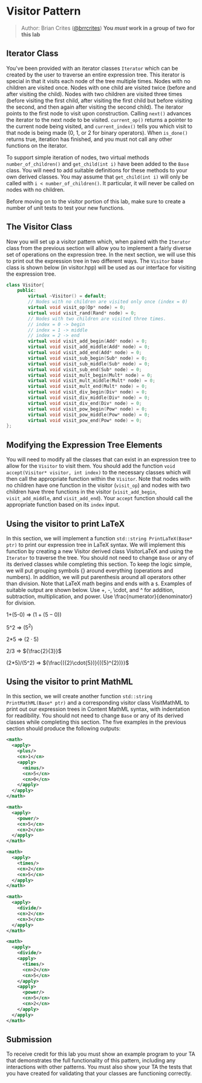 # Visitor Pattern

> Author: Brian Crites ([@brrcrites](https://github.com/brrcrites))
**You *must* work in a group of two for this lab**

## Iterator Class

You've been provided with an iterator classes `Iterator` which can be created by the user to traverse an entire expression tree.  This iterator is special in that it visits each node of the tree multiple times.  Nodes with no children are visited once.  Nodes with one child are visited twice (before and after visiting the child).  Nodes with two children are visited three times (before visiting the first child, after visiting the first child but before visiting the second, and then again after visiting the second child).  The iterator points to the first node to visit upon construction.  Calling `next()` advances the iterator to the next node to be visited.  `current_op()` returns a pointer to the current node being visited, and `current_index()` tells you which visit to that node is being made (0, 1, or 2 for binary operators).  When `is_done()` returns true, iteration has finished, and you must not call any other functions on the iterator.

To support simple iteration of nodes, two virtual methods `number_of_children()` and `get_child(int i)` have been added to the `Base` class.  You will need to add suitable definitions for these methods to your own derived classes.  You may assume that `get_child(int i)` will only be called with `i < number_of_children()`.  It particular, it will never be called on nodes with no children.

Before moving on to the visitor portion of this lab, make sure to create a number of unit tests to test your new functions.

## The Visitor Class

Now you will set up a visitor pattern which, when paired with the `Iterator` class from the previous section will allow you to implement a fairly diverse set of operations on the expression tree.  In the next section, we will use this to print out the expression tree in two different ways.  The `Visitor` base class is shown below (in visitor.hpp) will be used as our interface for visiting the expression tree.

```c++
class Visitor{
    public:
        virtual ~Visitor() = default;
        // Nodes with no children are visited only once (index = 0)
        virtual void visit_op(Op* node) = 0;
        virtual void visit_rand(Rand* node) = 0;
        // Nodes with two children are visited three times.
        // index = 0 -> begin
        // index = 1 -> middle
        // index = 2 -> end
        virtual void visit_add_begin(Add* node) = 0;
        virtual void visit_add_middle(Add* node) = 0;
        virtual void visit_add_end(Add* node) = 0;
        virtual void visit_sub_begin(Sub* node) = 0;
        virtual void visit_sub_middle(Sub* node) = 0;
        virtual void visit_sub_end(Sub* node) = 0;
        virtual void visit_mult_begin(Mult* node) = 0;
        virtual void visit_mult_middle(Mult* node) = 0;
        virtual void visit_mult_end(Mult* node) = 0;
        virtual void visit_div_begin(Div* node) = 0;
        virtual void visit_div_middle(Div* node) = 0;
        virtual void visit_div_end(Div* node) = 0;
        virtual void visit_pow_begin(Pow* node) = 0;
        virtual void visit_pow_middle(Pow* node) = 0;
        virtual void visit_pow_end(Pow* node) = 0;
};
```

## Modifying the Expression Tree Elements

You will need to modify all the classes that can exist in an expression tree to allow for the `Visitor` to visit them. You should add the function `void accept(Visitor* visitor, int index)` to the necessary classes which will then call the appropriate function within the `Visitor`.  Note that nodes with no children have one function in the visitor (`visit_op`) and nodes with two children have three functions in the visitor (`visit_add_begin`, `visit_add_middle`, and `visit_add_end`).  Your `accept` function should call the appropriate function based on its `index` input.

## Using the visitor to print LaTeX

In this section, we will implement a function `std::string PrintLaTeX(Base* ptr)` to print our expression tree in LaTeX syntax.  We will implement this function by creating a new Visitor derived class VisitorLaTeX and using the `Iterator` to traverse the tree.  You should not need to change `Base` or any of its derived classes while completing this section.  To keep the logic simple, we will put grouping symbols {} around everything (operations and numbers).  In addition, we will put parenthesis around all operators other than division.  Note that LaTeX math begins and ends with a `$`.  Examples of suitable output are shown below.  Use +, -, \cdot, and ^ for addition, subtraction, multiplication, and power.  Use \frac{numerator}{denominator} for division.

1+(5-0) => ${({1}+{({5}-{0})})}$

5^2 => ${({5}^{2})}$

2*5 => ${({2}\cdot{5})}$

2/3 => ${\frac{2}{3}}$

(2*5)/(5^2) => ${\frac{({2}\cdot{5})}{({5}^{2})}}$

## Using the visitor to print MathML

In this section, we will create another function `std::string PrintMathML(Base* ptr)` and a corresponding visitor class VisitMathML to print out our expression trees in Content MathML syntax, with indentation for readibility.  You should not need to change `Base` or any of its derived classes while completing this section.  The five examples in the previous section should produce the following outputs:

```xml
<math>
  <apply>
    <plus/>
    <cn>1</cn>
    <apply>
      <minus/>
      <cn>5</cn>
      <cn>0</cn>
    </apply>
  </apply>
</math>
```

```xml
<math>
  <apply>
    <power/>
    <cn>5</cn>
    <cn>2</cn>
  </apply>
</math>
```

```xml
<math>
  <apply>
    <times/>
    <cn>2</cn>
    <cn>5</cn>
  </apply>
</math>
```

```xml
<math>
  <apply>
    <divide/>
    <cn>2</cn>
    <cn>3</cn>
  </apply>
</math>
```

```xml
<math>
  <apply>
    <divide/>
    <apply>
      <times/>
      <cn>2</cn>
      <cn>5</cn>
    </apply>
    <apply>
      <power/>
      <cn>5</cn>
      <cn>2</cn>
    </apply>
  </apply>
</math>
```

## Submission

To receive credit for this lab you must show an example program to your TA that demonstrates the full functionality of this pattern, including any interactions with other patterns. You must also show your TA the tests that you have created for validating that your classes are functioning correctly.